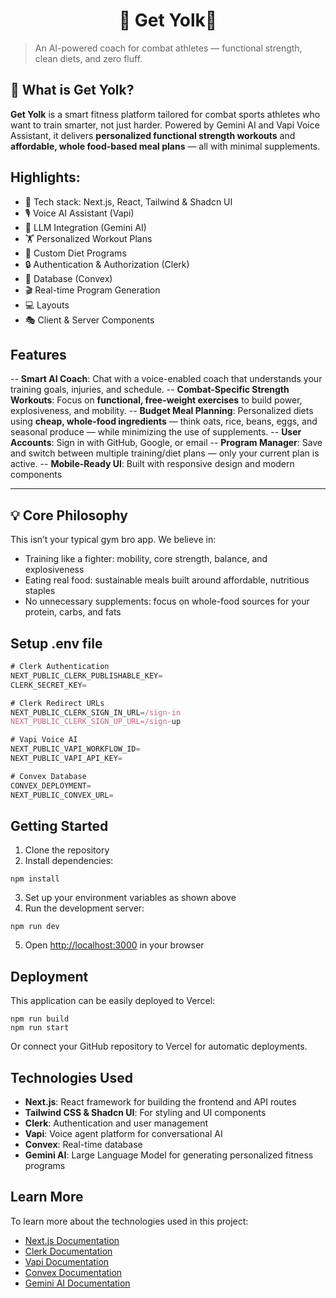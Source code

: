 <h1 align="center">💪 Get Yolk🤖</h1>

> An AI-powered coach for combat athletes — functional strength, clean diets, and zero fluff.


## 🥊 What is Get Yolk?

**Get Yolk** is a smart fitness platform tailored for combat sports athletes who want to train smarter, not just harder. Powered by Gemini AI and Vapi Voice Assistant, it delivers **personalized functional strength workouts** and **affordable, whole food-based meal plans** — all with minimal supplements.


## Highlights:

- 🚀 Tech stack: Next.js, React, Tailwind & Shadcn UI
- 🎙️ Voice AI Assistant (Vapi)
- 🧠 LLM Integration (Gemini AI)
- 🏋️ Personalized Workout Plans
- 🥗 Custom Diet Programs
- 🔒 Authentication & Authorization (Clerk)
- 💾 Database (Convex)
- 🎬 Real-time Program Generation
- 💻 Layouts
- 🎭 Client & Server Components

## Features

-- **Smart AI Coach**: Chat with a voice-enabled coach that understands your training goals, injuries, and schedule.
-- **Combat-Specific Strength Workouts**: Focus on **functional, free-weight exercises** to build power, explosiveness, and mobility.
-- **Budget Meal Planning**: Personalized diets using **cheap, whole-food ingredients** — think oats, rice, beans, eggs, and seasonal produce — while minimizing the use of supplements.
-- **User Accounts**: Sign in with GitHub, Google, or email
-- **Program Manager**: Save and switch between multiple training/diet plans — only your current plan is active.
-- **Mobile-Ready UI**: Built with responsive design and modern components

---

## 💡 Core Philosophy

This isn’t your typical gym bro app. We believe in:

- Training like a fighter: mobility, core strength, balance, and explosiveness
- Eating real food: sustainable meals built around affordable, nutritious staples
- No unnecessary supplements: focus on whole-food sources for your protein, carbs, and fats


## Setup .env file

```js
# Clerk Authentication
NEXT_PUBLIC_CLERK_PUBLISHABLE_KEY=
CLERK_SECRET_KEY=

# Clerk Redirect URLs
NEXT_PUBLIC_CLERK_SIGN_IN_URL=/sign-in
NEXT_PUBLIC_CLERK_SIGN_UP_URL=/sign-up

# Vapi Voice AI
NEXT_PUBLIC_VAPI_WORKFLOW_ID=
NEXT_PUBLIC_VAPI_API_KEY=

# Convex Database
CONVEX_DEPLOYMENT=
NEXT_PUBLIC_CONVEX_URL=
```

## Getting Started

1. Clone the repository
2. Install dependencies:

```shell
npm install
```

3. Set up your environment variables as shown above
4. Run the development server:

```shell
npm run dev
```

5. Open [http://localhost:3000](http://localhost:3000) in your browser

## Deployment

This application can be easily deployed to Vercel:

```shell
npm run build
npm run start
```

Or connect your GitHub repository to Vercel for automatic deployments.

## Technologies Used

- **Next.js**: React framework for building the frontend and API routes
- **Tailwind CSS & Shadcn UI**: For styling and UI components
- **Clerk**: Authentication and user management
- **Vapi**: Voice agent platform for conversational AI
- **Convex**: Real-time database
- **Gemini AI**: Large Language Model for generating personalized fitness programs

## Learn More

To learn more about the technologies used in this project:

- [Next.js Documentation](https://nextjs.org/docs)
- [Clerk Documentation](https://clerk.com/docs)
- [Vapi Documentation](https://docs.vapi.ai)
- [Convex Documentation](https://docs.convex.dev)
- [Gemini AI Documentation](https://ai.google.dev/gemini-api)